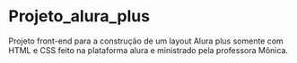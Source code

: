 # Projeto_alura_plus
Projeto front-end para a construção de um layout Alura plus somente com HTML e CSS feito na plataforma alura e ministrado pela professora Mônica.
